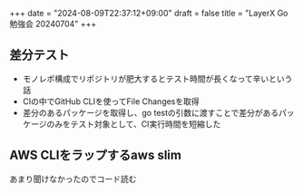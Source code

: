 +++
date = "2024-08-09T22:37:12+09:00"
draft = false
title = "LayerX Go勉強会 20240704"
+++


## 差分テスト

- モノレポ構成でリポジトリが肥大するとテスト時間が長くなって辛いという話
- CIの中でGitHub CLIを使ってFile Changesを取得
- 差分のあるパッケージを取得し、go testの引数に渡すことで差分があるパッケージのみをテスト対象として、CI実行時間を短縮した

## AWS CLIをラップするaws slim

あまり聞けなかったのでコード読む
